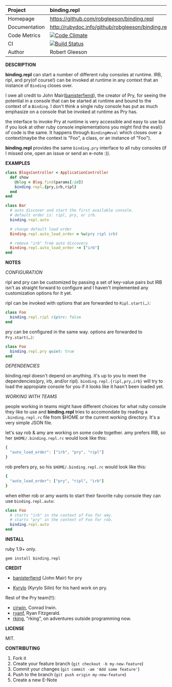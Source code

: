 | Project         | binding.repl
|:----------------|:--------------------------------------------------
| Homepage        | https://github.com/robgleeson/binding.repl
| Documentation   | http://rubydoc.info/github/robgleeson/binding.repl
| Code Metrics    | [![Code Climate](https://codeclimate.com/github/robgleeson/binding.repl.png)](https://codeclimate.com/github/robgleeson/binding.repl)
| CI              | [![Build Status](https://travis-ci.org/robgleeson/ichannel.binding.repl.png)](https://travis-ci.org/robgleeson/binding.repl)
| Author          | Robert Gleeson

__DESCRIPTION__

__binding.repl__ can start a number of different ruby consoles at runtime.
IRB, ripl, and pry(of course!) can be invoked at runtime in any context
that an instance of `Binding` closes over.

I owe all credit to John Mair([banisterfiend](https://github.com/banister)),
the creator of Pry, for seeing the potential in a console that can be
started at runtime and bound to the context of a `Binding`. I don't
think a single ruby console has put as much emphasize on a console
that be invoked at runtime as Pry has.

the interface to invoke Pry at runtime is very accessible and easy to
use but if you look at other ruby console implementations you might find
the eval() of code is the same. It happens through `Binding#eval` which
closes over a context(maybe the context is "Foo", a class, or an
instance of "Foo").

__binding.repl__ provides the same `binding.pry` interface to all ruby
consoles (if I missed one, open an issue or send an e-note :)).

__EXAMPLES__

```ruby
class BlogsController < ApplicationController
  def show
    @blog = Blog.find(params[:id])
    binding.repl.{pry,irb,ripl}
  end
end

class Bar
  # auto discover and start the first available console.
  # default order is: ripl, pry, or irb.
  binding.repl.auto

  # change default load order
  Binding.repl.auto_load_order = %w(pry ripl irb)

  # remove "irb" from auto discovery
  Binding.repl.auto_load_order -= ["irb"]
end
```

__NOTES__

_CONFIGURATION_

ripl and pry can be customized by passing a set of key-value pairs but
IRB isn't as straight forward to configure and I haven't implemented
any customization options for it yet.

ripl can be invoked with options that are forwarded to `Ripl.start(…)`:

```ruby
class Foo
  binding.repl.ripl riplrc: false
end
```

pry can be configured in the same way. options are forwarded to `Pry.start(…)`:

```ruby
class Foo
  binding.repl.pry quiet: true
end
```

_DEPENDENCIES_

binding.repl doesn't depend on anything. it's up to you to meet the
dependencies(pry, irb, and/or ripl). `binding.repl.{ripl,pry,irb}`
will try to load the appropiate console for you if it looks like it
hasn't been loaded yet.

_WORKING WITH TEAMS_

people working in teams might have different choices for what ruby
console they like to use and __binding.repl__ tries to accomondate by
reading a `.binding.repl.rc` file from $HOME or the current working
directory. It's a very simple JSON file.

let's say rob & amy are working on some code together. amy prefers
IRB, so her `$HOME/.binding.repl.rc` would look like this:
```javascript
{
  "auto_load_order": ["irb", "pry", "ripl"]
}
```

rob prefers pry, so his `$HOME/.binding.repl.rc` would look like this:
```ruby
{
  "auto_load_order": ["pry", "ripl", "irb"]
}
```

when either rob or amy wants to start their favorite ruby console
they can use `binding.repl.auto`:

```ruby
class Foo
  # starts "irb" in the context of Foo for amy.
  # starts "pry" in the context of Foo for rob.
  binding.repl.auto
end
```

__INSTALL__

ruby 1.9+ only.

```
gem install binding.repl
```

__CREDIT__

- [banisterfiend](https://github.com/banister) (John Mair)
  for pry

- [Kyrylo](https://github.com/kyrylo) (Kyrylo Silin)
  for his hard work on pry.

Rest of the Pry team(!!):

- [cirwin](https://github.com/conradirwin), Conrad Irwin.
- [ryanf](https://github.com/rf-), Ryan Fitzgerald.
- [rking](https://github.com/rking), "rking", on adventures outside programming now.

__LICENSE__

MIT.

__CONTRIBUTING__

1. Fork it
2. Create your feature branch (`git checkout -b my-new-feature`)
3. Commit your changes (`git commit -am 'Add some feature'`)
4. Push to the branch (`git push origin my-new-feature`)
5. Create a new E-Note
